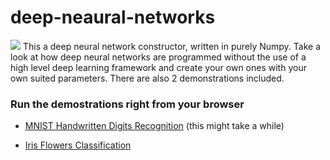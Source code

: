 # deep-neaural-networks
<img src="https://res.cloudinary.com/du2dgpdyq/image/upload/v1614541333/deepneuralnetworks_xx6qmw.png">
This a deep neural network constructor, written in purely Numpy. Take a look at how deep neural networks are programmed without the use of a high level deep learning framework and create your own ones with your own suited parameters. There are also 2 demonstrations included.

### Run the demostrations right from your browser
- [MNIST Handwritten Digits Recognition](https://mybinder.org/v2/gh/konstantinosbaktalias/deep-neural-networks/bd0e1e50a376c48ae60355d4e4deb7664ecfb339) (this might take a while) 

- [Iris Flowers Classification](https://mybinder.org/v2/gh/konstantinosbaktalias/deep-neural-networks/bd0e1e50a376c48ae60355d4e4deb7664ecfb339)
